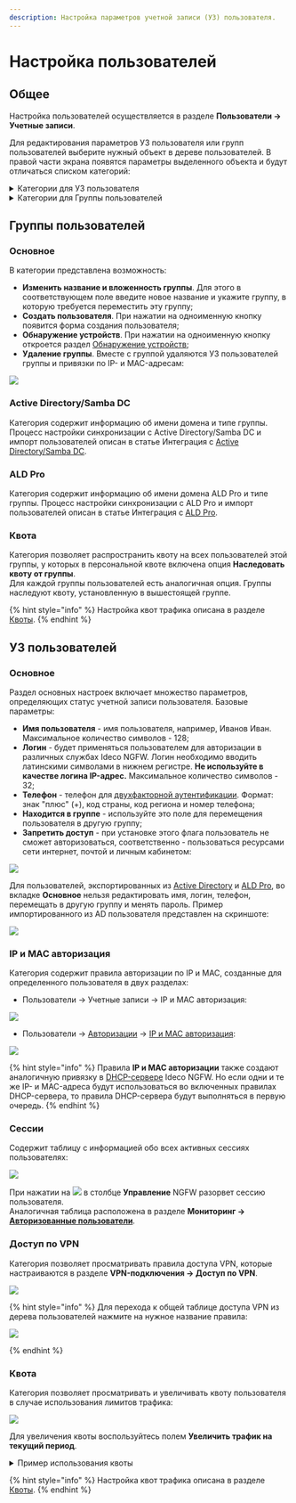 ```yaml
---
description: Настройка параметров учетной записи (УЗ) пользователя.
---
```


# Настройка пользователей

## Общее

Настройка пользователей осуществляется в разделе **Пользователи -> Учетные записи**.

Для редактирования параметров УЗ пользователя или групп пользователей выберите нужный объект в дереве пользователей. В правой части экрана появятся параметры выделенного объекта и будут отличаться списком категорий:

<details>

<summary>Категории для УЗ пользователя</summary>

  * Основное;
  * IP и MAC авторизация;
  * Сессии;
  * Доступ по VPN;
  * Квота.

</details>
<details>

<summary>Категории для Группы пользователей</summary>

  * Основное;
  * Active Directory/Samba DC;
  * ALD Pro;
  * Квота.

</details>

## Группы пользователей

### Основное

В категории представлена возможность:

* **Изменить название и вложенность группы**. Для этого в соответствующем поле введите новое название и укажите группу, в которую требуется переместить эту группу;
* **Создать пользователя**. При нажатии на одноименную кнопку появится форма создания пользователя;
* **Обнаружение устройств**. При нажатии на одноименную кнопку откроется раздел [Обнаружение устройств](/settings/users/device-discovery.md);
* **Удаление группы**. Вместе с группой удаляются УЗ пользователей группы и привязки по IP- и MAC-адресам:

![](/.gitbook/assets/tree5.png)

### Active Directory/Samba DC

Категория содержит информацию об имени домена и типе группы. Процесс настройки синхронизации с Active Directory/Samba DC и импорт пользователей описан в статье Интеграция с [Active Directory/Samba DC](/settings/users/active-directory/).

### ALD Pro
Категория содержит информацию об имени домена ALD Pro и типе группы. Процесс настройки синхронизации с ALD Pro и импорт пользователей описан в статье Интеграция с [ALD Pro](/settings/users/ald-pro.md). 

### Квота

Категория позволяет распространить квоту на всех пользователей этой группы, у которых в персональной квоте включена опция **Наследовать квоту от группы**.\
Для каждой группы пользователей есть аналогичная опция. Группы наследуют квоту, установленную в вышестоящей группе.

{% hint style="info" %}
Настройка квот трафика описана в разделе [Квоты](/settings/access-rules/quotas.md#nastroika-polzovatelya-i-gruppy).
{% endhint %}

## УЗ пользователей

### Основное

Раздел основных настроек включает множество параметров, определяющих статус учетной записи пользователя. Базовые параметры:

* **Имя пользователя** - имя пользователя, например, Иванов Иван. Максимальное количество символов - 128;
* **Логин** - будет применяться пользователем для авторизации в различных службах Ideco NGFW. Логин необходимо вводить латинскими символами в нижнем регистре. **Не используйте в качестве логина IP-адрес.** Максимальное количество символов - 32;
* **Телефон** - телефон для [двухфакторной аутентификации](/settings/users/two-factor-authentication.md). Формат: знак "плюс" (+), код страны, код региона и номер телефона;
* **Находится в группе** - используйте это поле для перемещения пользователя в другую группу;
* **Запретить доступ** - при установке этого флага пользователь не сможет авторизоваться, соответственно - пользоваться ресурсами сети интернет, почтой и личным кабинетом:

![](/.gitbook/assets/tree6.png)

Для пользователей, экспортированных из [Active Directory](/settings/users/active-directory/) и [ALD Pro](/settings/users/ald-pro.md), во вкладке **Основное** нельзя редактировать имя, логин, телефон, перемещать в другую группу и менять пароль. Пример импортированного из AD пользователя представлен на скриншоте:

![](/.gitbook/assets/tree3.png)

### IP и MAC авторизация

Категория содержит правила авторизации по IP и MAC, созданные для определенного пользователя в двух разделах:

* Пользователи -> Учетные записи -> IP и MAC авторизация:

![](/.gitbook/assets/tree7.png)

* Пользователи -> [Авторизации](/settings/users/authorization/) -> [IP и MAC авторизация](/settings/users/authorization/ip-and-mac-authorization/):

![](/.gitbook/assets/tree8.png)

{% hint style="info" %}
Правила **IP и MAC авторизации** также создают аналогичную привязку в [DHCP-сервере](/settings/services/dhcp.md) Ideco NGFW. Но если одни и те же IP- и MAC-адреса будут использоваться во включенных правилах DHCP-сервера, то правила DHCP-сервера будут выполняться в первую очередь.
{% endhint %}

### Сессии

Содержит таблицу с информацией обо всех активных сессиях пользователях:

![](/.gitbook/assets/tree9.png)

При нажатии на ![](/.gitbook/assets/icon-cross.png) в столбце **Управление** NGFW разорвет сессию пользователя.\
Аналогичная таблица расположена в разделе **Мониторинг ->** [**Авторизованные пользователи**](/settings/monitor/authorized-users.md).

### Доступ по VPN

Категория позволяет просматривать правила доступа VPN, которые настраиваются в разделе **VPN-подключения -> Доступ по VPN**.

![](/.gitbook/assets/vpn-authorization7.png)

{% hint style="info" %}
Для перехода к общей таблице доступа VPN из дерева пользователей нажмите на нужное название правила:

![](/.gitbook/assets/tree7.gif)

{% endhint %}

### Квота

Категория позволяет просматривать и увеличивать квоту пользователя в случае использования лимитов трафика:

![](/.gitbook/assets/tree10.png)

Для увеличения квоты воспользуйтесь полем **Увеличить трафик на текущий период**.

<details>

<summary>Пример использования квоты</summary>

Пользователю назначена квота на 1000 МБ на неделю (с понедельника по воскресенье). К четвергу количество трафика превысило значение, заданное квотой. Требуется единоразово предоставить пользователю дополнительный трафик.\
Для этого введите требуемое значение в поле **Увеличить трафик на текущий период** и нажмите **Увеличить**. В строке **Остаток** будет отражен весь доступный трафик с учетом добавленного.

</details>

{% hint style="info" %}
Настройка квот трафика описана в разделе [Квоты](/settings/access-rules/quotas.md#nastroika-polzovatelya-i-gruppy).
{% endhint %}

